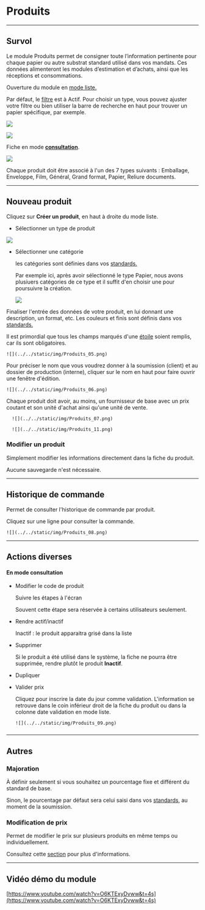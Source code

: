 # Produits

* * *

  

## Survol

  

Le module Produits permet de consigner toute l’information pertinente pour chaque papier ou autre substrat standard utilisé dans vos mandats. Ces données alimenteront les modules d’estimation et d’achats, ainsi que les réceptions et consommations.

  

Ouverture du module en [mode liste.](../03-Fonctionnalités%20générales/02-navigation.md#mode-liste)

Par défaut, le [filtre](../03-Fonctionnalités%20générales/02-navigation.md#filtres-et-tris) est à Actif.
Pour choisir un type, vous pouvez ajuster votre filtre ou bien utiliser la barre de recherche en haut pour trouver un papier spécifique, par exemple. 

![](../../static/img/Produits_01.png)

![](../../static/img/Produits_02.png)

  

Fiche en mode [**consultation**](../03-Fonctionnalités%20générales/02-navigation.md#mode-consultation).

![](../../static/img/Produits_03.png)

  

Chaque produit doit être associé à l'un des 7 types suivants : Emballage, Enveloppe, Film, Général, Grand format, Papier, Reliure documents.

  

* * *

  

## Nouveau produit

  

Cliquez sur **Créer un produit**, en haut à droite du mode liste.


*   Sélectionner un type de produit
    
![](../../static/img/Produits_04.png)
    
*   Sélectionner une catégorie
    
    les catégories sont définies dans vos [standards.](../09-Paramètres/03-standards.md#catégories)

    Par exemple ici, après avoir sélectionné le type Papier, nous avons plusiuers catégories de ce type et il suffit d'en choisir une pour poursuivre la création.

    ![](../../static/img/Produits_10.png)


   
Finaliser l'entrée des données de votre produit, en lui donnant une description, un format, etc.
Les couleurs et finis sont définis dans vos [standards.](../09-Paramètres/03-standards.md#couleurs-et-finis)

Il est primordial que tous les champs marqués d'une [étoile](../03-Fonctionnalités%20générales/04-champs.md#champs-obligatoires) soient remplis, car ils sont obligatoires.

    ![](../../static/img/Produits_05.png)


Pour préciser le nom que vous voudrez donner à la soumission (client) et au dossier de production (interne), cliquer sur le nom en haut pour faire ouvrir une fenêtre d'édition. 

    ![](../../static/img/Produits_06.png)

Chaque produit doit avoir, au moins, un fournisseur de base avec un prix coutant et son unité d'achat ainsi qu'une unité de vente. 

      ![](../../static/img/Produits_07.png)

      ![](../../static/img/Produits_11.png)

  
  
  

### Modifier un produit

Simplement modifier les informations directement dans la fiche du produit.

Aucune sauvegarde n'est nécessaire.

  
  

* * *

  

## Historique de commande

  

Permet de consulter l'historique de commande par produit.

Cliquez sur une ligne pour consulter la commande.

    ![](../../static/img/Produits_08.png)

  

* * *

  

## Actions diverses
  

#### En mode consultation

*   Modifier le code de produit
    
    Suivre les étapes à l'écran
    
    Souvent cette étape sera réservée à certains utilisateurs seulement.
    
*   Rendre actif/inactif
    
    Inactif : le produit apparaitra grisé dans la liste
    
*   Supprimer
    
    Si le produit a été utilisé dans le système, la fiche ne pourra être supprimée, rendre plutôt le produit **Inactif**.
    
*   Dupliquer
*   Valider prix
    
    Cliquez pour inscrire la date du jour comme validation. L'information se retrouve dans le coin inférieur droit de la fiche du produit ou dans la colonne date validation en mode liste. 

        ![](../../static/img/Produits_09.png)
    

###   

* * *

  

## Autres

  

### Majoration

À définir seulement si vous souhaitez un pourcentage fixe et différent du standard de base.

Sinon, le pourcentage par défaut sera celui saisi dans vos [standards](../09-Paramètres/03-standards.md#majoration-valeurs-par-défaut-et-réquisitions), au moment de la soumission.

  

### Modification de prix

Permet de modifier le prix sur plusieurs produits en même temps ou individuellement.

Consultez cette [section](../06-Achats/03-prixproduits.md) pour plus d'informations.

  
  

* * *

  

## Vidéo démo du module

[https://www.youtube.com/watch?v=O6KTExyDvww&t=4s](https://www.youtube.com/watch?v=O6KTExyDvww&t=4s)